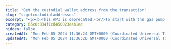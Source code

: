 ```yaml
---
title: "Get the custodial wallet address from the transaction"
slug: "scgetcustodialaddresses"
excerpt: "<p><b>This API is deprecated.<br/>To start with the gas pump, use the <a href=\"#operation/PrecalculateGasPumpAddresses\">API for precalculating the gas pump addresses</a>.</b></p>\n<p><b>If you built your gas pump solution using the <a href=\"#operation/GenerateCustodialWalletBatch\">API for generating a gas pump wallet address</a> and <a href=\"#operation/GenerateCustodialWallet\">API for generating a custodial wallet address</a>, you can still use this API for getting the custodial wallet address from the transaction. However, we recommend that you switch to the <a href=\"#operation/PrecalculateGasPumpAddresses\">API for precalculating the gas pump addresses</a></b>.</p><br/>\n<p><b>1 credit per API call</b></p>\n<p>Get gas pump smart contract addresses from deploy transaction.</p>\n<p>This API is supported for the following blockchains:</p>\n<ul>\n<li>BNB Smart Chain</li>\n<li>Celo</li>\n<li>Ethereum</li>\n<li>Harmony</li>\n<li>Klaytn</li>\n<li>Polygon</li>\n<li>TRON</li>\n</ul>"
category: 65c0c834f1cd450023eab1ed
hidden: false
createdAt: "Mon Feb 05 2024 11:36:24 GMT+0000 (Coordinated Universal Time)"
updatedAt: "Mon Feb 05 2024 11:36:26 GMT+0000 (Coordinated Universal Time)"
---
```

